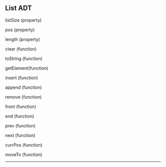 List ADT
-----------
listSize (property) 

pos (property)

length (property) 

clear (function) 

toString (function) 

getElement(function) 

insert (function) 

append (function) 

remove (function) 

front (function)

end (function) 

prev (function) 

next (function) 

currPos (function) 

moveTo (function)

-------------
